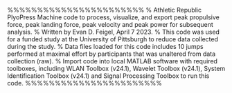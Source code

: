 %%%%%%%%%%%%%%%%%%%%%%%
% Athletic Republic PlyoPress Machine code to process, visualize, and export peak propulsive force, peak landing force, peak velocity and peak power for subsequent analysis.
% Written by Evan D. Feigel, April 7 2023.
% This code was used for a funded study at the University of Pittsburgh to reduce data collected during the study.
% Data files loaded for this code includes 10 jumps performed at maximal effort by participants that was unaltered from data collection (raw). 
% Import code into local MATLAB software with required toolboxes, including WLAN Toolbox (v24.1), Wavelet Toolbox (v24.1), System Identification Toolbox (v24.1) and Signal Processing Toolbox to run this code. 
%%%%%%%%%%%%%%%%%%%%%%%
